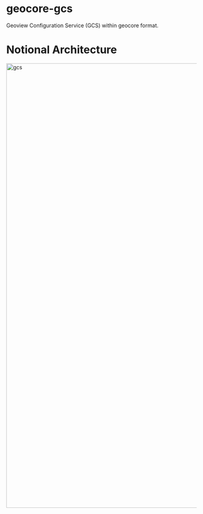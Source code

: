 # geocore-gcs
Geoview Configuration Service (GCS) within geocore format.

# Notional Architecture
<img width="1179" alt="gcs" src="https://github.com/Canadian-Geospatial-Platform/geocore-gcs/assets/18405829/57996a2b-3f58-4fe6-aea2-0666a33cac91">
